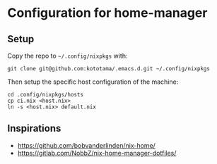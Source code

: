 # Configuration for home-manager

## Setup

Copy the repo to `~/.config/nixpkgs` with:

```
git clone git@github.com:kototama/.emacs.d.git ~/.config/nixpkgs
```

Then setup the specific host configuration of the machine:
```
cd .config/nixpkgs/hosts
cp ci.nix <host.nix>
ln -s <host.nix> default.nix
```

## Inspirations

- https://github.com/bobvanderlinden/nix-home/
- https://gitlab.com/NobbZ/nix-home-manager-dotfiles/
